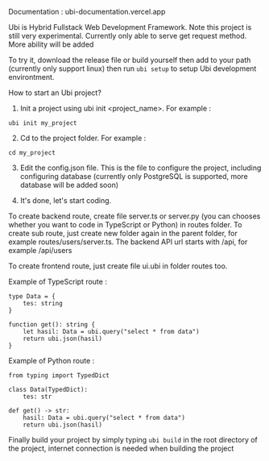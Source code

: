 Documentation : ubi-documentation.vercel.app

Ubi is Hybrid Fullstack Web Development Framework. Note this project is still very experimental. Currently only able to serve get request method. More ability will be added

To try it, download the release file or build yourself then add to your path (currently only support linux) then run `ubi setup` to setup Ubi development environtment.

How to start an Ubi project?

1. Init a project using ubi init <project_name>. For example :
```
ubi init my_project
```

2. Cd to the project folder. For example :
```
cd my_project
```

3. Edit the config.json file. This is the file to configure the project, including configuring database (currently only PostgreSQL is supported, more database will be added soon)

4. It's done, let's start coding.

To create backend route, create file server.ts or server.py (you can chooses whether you want to code in TypeScript or Python) in routes folder.
To create sub route, just create new folder again in the parent folder, for example routes/users/server.ts.
The backend API url starts with /api, for example /api/users

To create frontend route, just create file ui.ubi in folder routes too.


Example of TypeScript route :
```
type Data = {
    tes: string
}

function get(): string {
    let hasil: Data = ubi.query("select * from data")
    return ubi.json(hasil)
}
```

Example of Python route :
```
from typing import TypedDict

class Data(TypedDict):
    tes: str

def get() -> str:
    hasil: Data = ubi.query("select * from data")
    return ubi.json(hasil)

```

Finally build your project by simply typing `ubi build` in the root directory of the project, internet connection is needed when building the project

